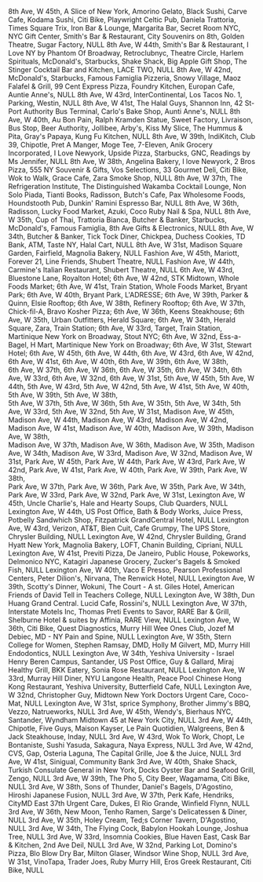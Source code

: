 8th Ave, W 45th, A Slice of New York, Amorino Gelato, Black Sushi, Carve Cafe, Kodama Sushi, Citi Bike, Playwright Celtic Pub, Daniela Trattoria, Times Square Trix, Iron Bar & Lounge, Margarita Bar, Secret Room NYC, NYC Gift Center, Smith's Bar & Restaurant, City Souvenirs on 8th, Golden Theatre, Sugar Factory, NULL
8th Ave, W 44th, Smith's Bar & Restaurant, I Love NY by Phantom Of Broadway, Retroclubnyc, Theatre Circle, Harlem Spirituals, McDonald's, Starbucks, Shake Shack, Big Apple Gift Shop, The Stinger Cocktail Bar and Kitchen, LACE TWO, NULL
8th Ave, W 42nd, McDonald's, Starbucks, Famous Famiglia Pizzeria, Snowy Village, Maoz Falafel & Grill, 99 Cent Express Pizza, Foundry Kitchen, Europan Cafe, Auntie Anne's, NULL
8th Ave, W 43rd, InterContinental, Los Tacos No. 1, Parking, Westin, NULL
8th Ave, W 41st, The Halal Guys, Shannon Inn, 42 St-Port Authority Bus Terminal, Carlo's Bake Shop, Aunti Anne's, NULL
8th Ave, W 40th, Au Bon Pain, Ralph Kramden Statue, Sweet Factory, Livraison, Bus Stop, Beer Authority, Jollibee, Arby's, Kiss My Slice, The Hummus & Pita, Gray's Papaya, Kung Fu Kitchen, NULL
8th Ave, W 39th, IndiKitch, Club 39, Chipotle, Pret A Manger, Moge Tee, 7-Eleven, Anik Grocery Incorporated, I Love Newyork, Upside Pizza, Starbucks, GNC, Readings by Ms Jennifer, NULL
8th Ave, W 38th, Angelina Bakery, I love Newyork, 2 Bros Pizza, 555 NY Souvenir & Gifts, Vos Selections, 33 Gourmet Deli, Citi Bike, Wok to Walk, Grace Cafe, Zara Smoke Shop, NULL
8th Ave, W 37th, The Refrigeration Institute, The Distinguished Wakamba Cocktail Lounge, Non Solo Piada, Tianti Books, Radisson, Butch's Cafe, Pax Wholesome Foods, Houndstooth Pub, Dunkin' Ramini Espresso Bar, NULL
8th Ave, W 36th, Radisson, Lucky Food Market, Azuki, Coco Ruby Nail & Spa, NULL
8th Ave, W 35th, Cup of Thai, Trattoria Bianca, Butcher & Banker, Starbucks, McDonald's, Famous Famiglia, 8th Ave Gifts & Electronics, NULL
8th Ave, W 34th, Butcher & Banker, Tick Tock Diner, Chickpea, Duchess Cookies, TD Bank, ATM, Taste NY, Halal Cart, NULL
8th Ave, W 31st, Madison Square Garden, Fairfield, Magnolia Bakery, NULL
Fashion Ave, W 45th, Mariott, Forever 21, Line Friends, Shubert Theatre, NULL
Fashion Ave, W 44th, Carmine's Italian Restaurant, Shubert Theatre, NULL
6th Ave, W 43rd, Bluestone Lane, Royalton Hotel;
6th Ave, W 42nd, STK Midtown, Whole Foods Market;
6th Ave, W 41st, Train Station, Whole Foods Market, Bryant Park;
6th Ave, W 40th, Bryant Park, L'ADRESSE;
6th Ave, W 39th, Parker & Quinn, Elsie Rooftop;
6th Ave, W 38th,  Refinery Rooftop;
6th Ave, W 37th, Chick-fil-A, Bravo Kosher Pizza;
6th Ave, W 36th, Keens Steakhouse;
6th Ave, W 35th, Urban Outfitters, Herald Square;
6th Ave, W 34th, Herald Square, Zara, Train Station;
6th Ave, W 33rd, Target, Train Station, Martinique New York on Broadway, Stout NYC;
6th Ave, W 32nd, Ess-a-Bagel, H Mart, Martinique New York on Broadway;
6th Ave, W 31st, Stewart Hotel;
6th Ave, W 45th,
6th Ave, W 44th,
6th Ave, W 43rd,
6th Ave, W 42nd,
6th Ave, W 41st,
6th Ave, W 40th,
6th Ave, W 39th,
6th Ave, W 38th,  
6th Ave, W 37th,
6th Ave, W 36th,
6th Ave, W 35th,
6th Ave, W 34th,
6th Ave, W 33rd,
6th Ave, W 32nd,
6th Ave, W 31st,
5th Ave, W 45th,
5th Ave, W 44th,
5th Ave, W 43rd,
5th Ave, W 42nd,
5th Ave, W 41st,
5th Ave, W 40th,
5th Ave, W 39th,
5th Ave, W 38th,  
5th Ave, W 37th,
5th Ave, W 36th,
5th Ave, W 35th,
5th Ave, W 34th,
5th Ave, W 33rd,
5th Ave, W 32nd,
5th Ave, W 31st,
Madison Ave, W 45th,
Madison Ave, W 44th,
Madison Ave, W 43rd,
Madison Ave, W 42nd,
Madison Ave, W 41st,
Madison Ave, W 40th,
Madison Ave, W 39th,
Madison Ave, W 38th,  
Madison Ave, W 37th,
Madison Ave, W 36th,
Madison Ave, W 35th,
Madison Ave, W 34th,
Madison Ave, W 33rd,
Madison Ave, W 32nd,
Madison Ave, W 31st,
Park Ave, W 45th,
Park Ave, W 44th,
Park Ave, W 43rd,
Park Ave, W 42nd,
Park Ave, W 41st,
Park Ave, W 40th,
Park Ave, W 39th,
Park Ave, W 38th,  
Park Ave, W 37th,
Park Ave, W 36th,
Park Ave, W 35th,
Park Ave, W 34th,
Park Ave, W 33rd,
Park Ave, W 32nd,
Park Ave, W 31st,
Lexington Ave, W 45th, Uncle Charlie's, Hale and Hearty Soups, Club Quarders, NULL
Lexington Ave, W 44th, US Post Office, Bath & Body Works, Juice Press, Potbelly Sandwhich Shop, Fitzpatrick GrandCentral Hotel, NULL
Lexington Ave, W 43rd, Verizon, AT&T, Bien Cuit, Cafe Grumpy, The UPS Store, Chrysler Building, NULL
Lexington Ave, W 42nd, Chrysler Building, Grand Hyatt New York, Magnolia Bakery, LOFT, Chanin Building, Cipriani, NULL
Lexington Ave, W 41st, Previti Pizza, De Janeiro, Public House, Pokeworks, Delmonico NYC, Katagiri Japanese Grocery, Zucker's Bagels & Smoked Fish, NULL
Lexington Ave, W 40th, Vaco E Presso, Pearson Professional Centers, Peter Dilion's, Nirvana, The Renwick Hotel, NULL
Lexington Ave, W 39th, Scotty's Dinner, Wokuni, The Court - A st. Giles Hotel, American Friends of David Tell in Teachers College, NULL
Lexington Ave, W 38th, Dun Huang Grand Central. Lucid Cafe, Rossini's, NULL
Lexington Ave, W 37th, Interstate Motels Inc, Thomas Preti Events to Savor, RARE Bar & Grill, Shelburne Hotel & suites by Affinia, RARE View, NULL
Lexington Ave, W 36th, Citi Bike, Quest Diagnostics, Murry Hill Wee Ones Club, Jozef M Debiec, MD - NY Pain and Spine, NULL
Lexington Ave, W 35th, Stern College for Women, Stephen Ramsay, DMD, Holly M Gilvert, MD, Murry Hill Endodontics, NULL
Lexington Ave, W 34th, Yeshiva University - Israel Henry Beren Campus, Santander, US Post Office, Guy & Gallard, Miraj Healthy Grill, BKK Eatery, Sonia Rose Restaurant, NULL
Lexington Ave, W 33rd, Murray Hill Diner, NYU Langone Health, Peace Pool Chinese Hong Kong Restaurant, Yeshiva University, Butterfield Cafe, NULL
Lexington Ave, W 32nd, Christopher Guy, Midtown New York Doctors Urgent Care, Coco-Mat, NULL
Lexington Ave, W 31st, sprice Symphony, Brother Jimmy's BBQ, Vezzo, Natrueworks, NULL
3rd Ave, W 45th, Wendy's, Bierhaus NYC, Santander, Wyndham Midtown 45 at New York City, NULL
3rd Ave, W 44th, Chipotle, Five Guys, Maison Kayser, Le Pain Quotidien, Walgreens, Ben & Jack Steakhouse, Inday, NULL
3rd Ave, W 43rd, Wok To Work, Chopt, Le Bontaniste, Sushi Yasuda, Sakagura, Naya Express, NULL
3rd Ave, W 42nd, CVS, Gap, Osteria Laguna, The Capital Grille, Joe & the Juice, NULL
3rd Ave, W 41st, Sinigual, Community Bank
3rd Ave, W 40th, Shake Shack, Turkish Consulate General in New York, Docks Oyster Bar and Seafood Grill, Zengo, NULL
3rd Ave, W 39th, The Pho 5, City Beer, Wagamama, Citi Bike, NULL
3rd Ave, W 38th, Sons of Thunder, Daniel's Bagels, D'Agostino, Hiroshi Japanese Fusion, NULL
3rd Ave, W 37th, Perk Kafe, Hendriks, CityMD East 37th Urgent Care, Dukes, El Rio Grande, Winfield Flynn, NULL
3rd Ave, W 36th, New Moon, Tenho Ramen, Sarge's Delicatessen & Diner, NULL
3rd Ave, W 35th, Holey Cream, Ted;s Corner Tavern, D'Agostino, NULL
3rd Ave, W 34th, The Flying Cock, Babylon Hookah Lounge, Joshua Tree, NULL
3rd Ave, W 33rd, Insomnia Cookies, Blue Haven East, Cask Bar & Kitchen, 2nd Ave Deil, NULL
3rd Ave, W 32nd, Parking Lot, Domino's Pizza, Blo Blow Dry Bar, Milton Glaser, Windsor Wine Shop, NULL
3rd Ave, W 31st, VinoTapa, Trader Joes, Ruby Murry Hill, Eros Greek Restaurant, Citi Bike, NULL

